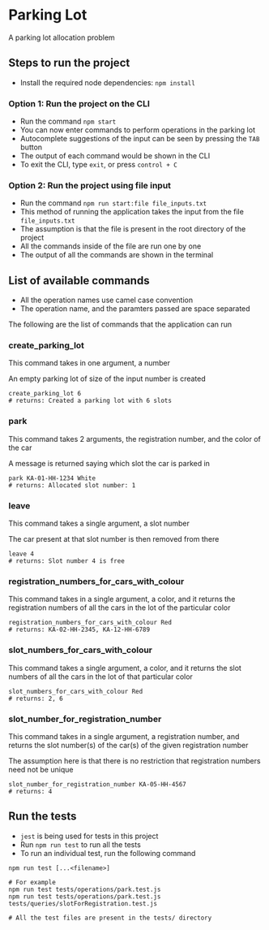 # Parking Lot

A parking lot allocation problem

<!-- An assignment, as a part of the interview process for Everest Engineering -->

## Steps to run the project

- Install the required node dependencies: `npm install`

### Option 1: Run the project on the CLI

- Run the command `npm start`
- You can now enter commands to perform operations in the parking lot
- Autocomplete suggestions of the input can be seen by pressing the `TAB` button
- The output of each command would be shown in the CLI
- To exit the CLI, type `exit`, or press `control + C`

### Option 2: Run the project using file input

- Run the command `npm run start:file file_inputs.txt`
- This method of running the application takes the input from the file `file_inputs.txt`
- The assumption is that the file is present in the root directory of the project
- All the commands inside of the file are run one by one
- The output of all the commands are shown in the terminal

## List of available commands

- All the operation names use camel case convention
- The operation name, and the paramters passed are space separated

The following are the list of commands that the application can run

### create_parking_lot

This command takes in one argument, a number

An empty parking lot of size of the input number is created

```
create_parking_lot 6
# returns: Created a parking lot with 6 slots
```

### park

This command takes 2 arguments, the registration number, and the color of the car

A message is returned saying which slot the car is parked in

```
park KA-01-HH-1234 White
# returns: Allocated slot number: 1
```

### leave

This command takes a single argument, a slot number

The car present at that slot number is then removed from there

```
leave 4
# returns: Slot number 4 is free
```

### registration_numbers_for_cars_with_colour

This command takes in a single argument, a color, and it returns the registration numbers of all the cars in the lot of the particular color

```
registration_numbers_for_cars_with_colour Red
# returns: KA-02-HH-2345, KA-12-HH-6789
```

### slot_numbers_for_cars_with_colour

This command takes a single argument, a color, and it returns the slot numbers of all the cars in the lot of that particular color

```
slot_numbers_for_cars_with_colour Red
# returns: 2, 6
```

### slot_number_for_registration_number

This command takes in a single argument, a registration number, and returns the slot number(s) of the car(s) of the given registration number

The assumption here is that there is no restriction that registration numbers need not be unique

```
slot_number_for_registration_number KA-05-HH-4567
# returns: 4
```

## Run the tests

- `jest` is being used for tests in this project
- Run `npm run test` to run all the tests
- To run an individual test, run the following command

```
npm run test [...<filename>]

# For example
npm run test tests/operations/park.test.js
npm run test tests/operations/park.test.js tests/queries/slotForRegistration.test.js

# All the test files are present in the tests/ directory
```
